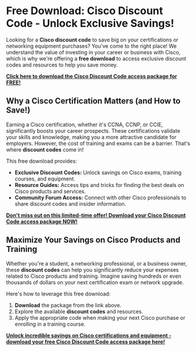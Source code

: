 # Free Download: Cisco Discount Code - Unlock Exclusive Savings!

Looking for a **Cisco discount code** to save big on your certifications or networking equipment purchases? You've come to the right place! We understand the value of investing in your career or business with Cisco, which is why we're offering a **free download** to access exclusive discount codes and resources to help you save money.

[**Click here to download the Cisco Discount Code access package for FREE!**](https://udemywork.com/cisco-discount-code)

## Why a Cisco Certification Matters (and How to Save!)

Earning a Cisco certification, whether it's CCNA, CCNP, or CCIE, significantly boosts your career prospects. These certifications validate your skills and knowledge, making you a more attractive candidate for employers. However, the cost of training and exams can be a barrier. That's where **discount codes** come in!

This free download provides:

*   **Exclusive Discount Codes:** Unlock savings on Cisco exams, training courses, and equipment.
*   **Resource Guides:** Access tips and tricks for finding the best deals on Cisco products and services.
*   **Community Forum Access:** Connect with other Cisco professionals to share discount codes and insider information.

[**Don't miss out on this limited-time offer! Download your Cisco Discount Code access package NOW!**](https://udemywork.com/cisco-discount-code)

## Maximize Your Savings on Cisco Products and Training

Whether you're a student, a networking professional, or a business owner, these **discount codes** can help you significantly reduce your expenses related to Cisco products and training. Imagine saving hundreds or even thousands of dollars on your next certification exam or network upgrade.

Here's how to leverage this free download:

1.  **Download** the package from the link above.
2.  Explore the available **discount codes** and resources.
3.  Apply the appropriate code when making your next Cisco purchase or enrolling in a training course.

[**Unlock incredible savings on Cisco certifications and equipment - download your free Cisco Discount Code access package here!**](https://udemywork.com/cisco-discount-code)
